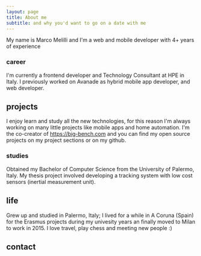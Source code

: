 ```yaml
---
layout: page
title: About me
subtitle: and why you'd want to go on a date with me
---
```


My name is Marco Melilli and I'm a web and mobile developer with 4+ years of experience

### career
I'm currently a frontend developer and Technology Consultant at HPE in Italy. I previously worked on Avanade as hybrid mobile app developer, and web developer.

## projects
I enjoy learn and study all the new technologies, for this reason I'm always working on many little projects like mobile apps and home automation.
I'm the co-creator of https://big-bench.com and you can find my open source projects on my project sections or on my github.

### studies
Obtained my Bachelor of Computer Science from the University of Palermo, Italy. My thesis project involved developing a tracking system with low cost sensors (inertial measurement unit).

## life
Grew up and studied in Palermo, Italy; I lived for a while in A Coruna (Spain) for the Erasmus projects during my univesity years an finally moved to Milan to work in 2015.
I love travel, play chess and meeting new people :)

## contact

